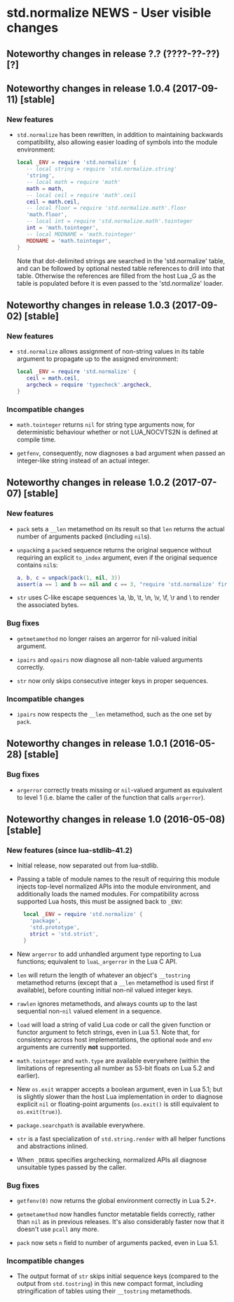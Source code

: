 # std.normalize NEWS - User visible changes

## Noteworthy changes in release ?.? (????-??-??) [?]


## Noteworthy changes in release 1.0.4 (2017-09-11) [stable]

### New features

  - `std.normalize` has been rewritten, in addition to maintaining
    backwards compatibility, also allowing easier loading of symbols
    into the module environment:

    ```lua
    local _ENV = require 'std.normalize' {
       -- local string = require 'std.normalize.string'
       'string',
       -- local math = require 'math'
       math = math,
       -- local ceil = require 'math'.ceil
       ceil = math.ceil,
       -- local floor = require 'std.normalize.math'.floor
       'math.floor',
       -- local int = require 'std.normalize.math'.tointeger
       int = 'math.tointeger',
       -- local MODNAME = 'math.tointeger'
       MODNAME = 'math.tointeger',
    }
    ```

    Note that dot-delimited strings are searched in the 'std.normalize'
    table, and can be followed by optional nested table references to
    drill into that table.  Otherwise the references are filled from
    the host Lua _G as the table is populated before it is even passed
    to the 'std.normalize' loader.


## Noteworthy changes in release 1.0.3 (2017-09-02) [stable]

### New features

  - `std.normalize` allows assignment of non-string values in its table
    argument to propagate up to the assigned environment:

    ```lua
    local _ENV = require 'std.normalize' {
       ceil = math.ceil,
       argcheck = require 'typecheck'.argcheck,
    }
    ```

### Incompatible changes

  - `math.tointeger` returns `nil` for string type arguments now, for
    deterministic behaviour whether or not LUA_NOCVTS2N is defined at
    compile time.

  - `getfenv`, consequently, now diagnoses a bad argument when passed an
    integer-like string instead of an actual integer.


## Noteworthy changes in release 1.0.2 (2017-07-07) [stable]

### New features

  - `pack` sets a `__len` metamethod on its result so that `len` returns
    the actual number of arguments packed (including `nil`s).

  - `unpack`ing a `pack`ed sequence returns the original sequence without
    requiring an explicit `to_index` argument, even if the original
    sequence contains `nil`s:

    ```lua
    a, b, c = unpack(pack(1, nil, 3))
    assert(a == 1 and b == nil and c == 3, "require 'std.normalize' first!")
    ```

  - `str` uses C-like escape sequences \a, \b, \t, \n, \v, \f, \r and \\
    to render the associated bytes.

### Bug fixes

  - `getmetamethod` no longer raises an argerror for nil-valued
    initial argument.

  - `ipairs` and `opairs` now diagnose all non-table valued arguments
     correctly.

  - `str` now only skips consecutive integer keys in proper sequences.

### Incompatible changes

  - `ipairs` now respects the `__len` metamethod, such as the one set by
    `pack`.


## Noteworthy changes in release 1.0.1 (2016-05-28) [stable]

### Bug fixes

  - `argerror` correctly treats missing or `nil`-valued argument
    as equivalent to level 1 (i.e. blame the caller of the function
    that calls `argerror`).


## Noteworthy changes in release 1.0 (2016-05-08) [stable]

### New features (since lua-stdlib-41.2)

  - Initial release, now separated out from lua-stdlib.

  - Passing a table of module names to the result of requiring this
    module injects top-level normalized APIs into the module
    environment, and additionally loads the named modules.  For
    compatibility across supported Lua hosts, this must be assigned
    back to `_ENV`:

    ```lua
      local _ENV = require 'std.normalize' {
        'package',
        'std.prototype',
        strict = 'std.strict',
      }
    ```

  - New `argerror` to add unhandled argument type reporting to Lua
    functions; equivalent to `luaL_argerror` in the Lua C API.

  - `len` will return the length of whatever an object's `__tostring`
    metamethod returns (except that a `__len` metamethod is used first
    if available), before counting initial non-nil valued integer
    keys.

  - `rawlen` ignores metamethods, and always counts up to the last
    sequential non-`nil` valued element in a sequence.

  - `load` will load a string of valid Lua code or call the given
    function or functor argument to fetch strings, even in Lua 5.1.
    Note that, for consistency across host implementations, the optional
    `mode` and `env` arguments are currently **not** supported.

  - `math.tointeger` and `math.type` are available everywhere (within
    the limitations of representing all number as 53-bit floats on Lua
    5.2 and earlier).

  - New `os.exit` wrapper accepts a boolean argument, even in Lua 5.1;
    but is slightly slower than the host Lua implementation in order to
    diagnose explicit `nil` or floating-point arguments (`os.exit()` is
    still equivalent to `os.exit(true)`).

  - `package.searchpath` is available everywhere.

  - `str` is a fast specialization of `std.string.render`
    with all helper functions and abstractions inlined.

  - When `_DEBUG` specifies argchecking, normalized APIs all diagnose
    unsuitable types passed by the caller.

### Bug fixes

  - `getfenv(0)` now returns the global environment correctly in
    Lua 5.2+.

  - `getmetamethod` now handles functor metatable fields correctly,
    rather than `nil` as in previous releases.  It's also considerably
    faster now that it doesn't use `pcall` any more.

  - `pack` now sets `n` field to number of arguments packed, even in
    Lua 5.1.

### Incompatible changes

  - The output format of `str` skips initial sequence keys (compared to
    the output from `std.tostring`) in this new compact format, including
    stringification of tables using their `__tostring` metamethods.

